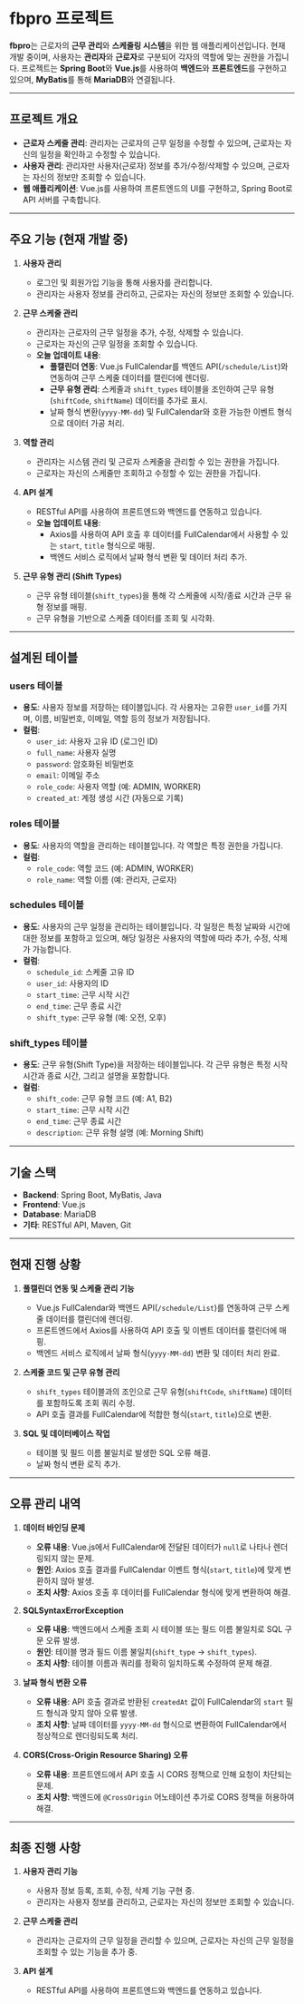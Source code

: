 # fbpro 프로젝트

**fbpro**는 근로자의 **근무 관리**와 **스케줄링 시스템**을 위한 웹 애플리케이션입니다. 현재 개발 중이며, 사용자는 **관리자**와 **근로자**로 구분되어 각자의 역할에 맞는 권한을 가집니다. 프로젝트는 **Spring Boot**와 **Vue.js**를 사용하여 **백엔드**와 **프론트엔드**를 구현하고 있으며, **MyBatis**를 통해 **MariaDB**와 연결됩니다.

---

## 프로젝트 개요

- **근로자 스케줄 관리**: 관리자는 근로자의 근무 일정을 수정할 수 있으며, 근로자는 자신의 일정을 확인하고 수정할 수 있습니다.
- **사용자 관리**: 관리자만 사용자(근로자) 정보를 추가/수정/삭제할 수 있으며, 근로자는 자신의 정보만 조회할 수 있습니다.
- **웹 애플리케이션**: Vue.js를 사용하여 프론트엔드의 UI를 구현하고, Spring Boot로 API 서버를 구축합니다.

---

## 주요 기능 (현재 개발 중)

1. **사용자 관리**
   - 로그인 및 회원가입 기능을 통해 사용자를 관리합니다.
   - 관리자는 사용자 정보를 관리하고, 근로자는 자신의 정보만 조회할 수 있습니다.

2. **근무 스케줄 관리**
   - 관리자는 근로자의 근무 일정을 추가, 수정, 삭제할 수 있습니다.
   - 근로자는 자신의 근무 일정을 조회할 수 있습니다.
   - **오늘 업데이트 내용**:
     - **풀캘린더 연동**: Vue.js FullCalendar를 백엔드 API(`/schedule/List`)와 연동하여 근무 스케줄 데이터를 캘린더에 렌더링.
     - **근무 유형 관리**: 스케줄과 `shift_types` 테이블을 조인하여 근무 유형(`shiftCode`, `shiftName`) 데이터를 추가로 표시.
     - 날짜 형식 변환(`yyyy-MM-dd`) 및 FullCalendar와 호환 가능한 이벤트 형식으로 데이터 가공 처리.

3. **역할 관리**
   - 관리자는 시스템 관리 및 근로자 스케줄을 관리할 수 있는 권한을 가집니다.
   - 근로자는 자신의 스케줄만 조회하고 수정할 수 있는 권한을 가집니다.

4. **API 설계**
   - RESTful API를 사용하여 프론트엔드와 백엔드를 연동하고 있습니다.
   - **오늘 업데이트 내용**:
     - Axios를 사용하여 API 호출 후 데이터를 FullCalendar에서 사용할 수 있는 `start`, `title` 형식으로 매핑.
     - 백엔드 서비스 로직에서 날짜 형식 변환 및 데이터 처리 추가.

5. **근무 유형 관리 (Shift Types)**
   - 근무 유형 테이블(`shift_types`)을 통해 각 스케줄에 시작/종료 시간과 근무 유형 정보를 매핑.
   - 근무 유형을 기반으로 스케줄 데이터를 조회 및 시각화.



---

## 설계된 테이블

### users 테이블
- **용도**: 사용자 정보를 저장하는 테이블입니다. 각 사용자는 고유한 `user_id`를 가지며, 이름, 비밀번호, 이메일, 역할 등의 정보가 저장됩니다.
- **컬럼**:
  - `user_id`: 사용자 고유 ID (로그인 ID)
  - `full_name`: 사용자 실명
  - `password`: 암호화된 비밀번호
  - `email`: 이메일 주소
  - `role_code`: 사용자 역할 (예: ADMIN, WORKER)
  - `created_at`: 계정 생성 시간 (자동으로 기록)

### roles 테이블
- **용도**: 사용자의 역할을 관리하는 테이블입니다. 각 역할은 특정 권한을 가집니다.
- **컬럼**:
  - `role_code`: 역할 코드 (예: ADMIN, WORKER)
  - `role_name`: 역할 이름 (예: 관리자, 근로자)

### schedules 테이블
- **용도**: 사용자의 근무 일정을 관리하는 테이블입니다. 각 일정은 특정 날짜와 시간에 대한 정보를 포함하고 있으며, 해당 일정은 사용자의 역할에 따라 추가, 수정, 삭제가 가능합니다.
- **컬럼**:
  - `schedule_id`: 스케줄 고유 ID
  - `user_id`: 사용자의 ID 
  - `start_time`: 근무 시작 시간
  - `end_time`: 근무 종료 시간
  - `shift_type`: 근무 유형 (예: 오전, 오후)

### shift_types 테이블
- **용도**: 근무 유형(Shift Type)을 저장하는 테이블입니다. 각 근무 유형은 특정 시작 시간과 종료 시간, 그리고 설명을 포함합니다.
- **컬럼**:
  - `shift_code`: 근무 유형 코드 (예: A1, B2)
  - `start_time`: 근무 시작 시간
  - `end_time`: 근무 종료 시간
  - `description`: 근무 유형 설명 (예: Morning Shift)

---

## 기술 스택

- **Backend**: Spring Boot, MyBatis, Java
- **Frontend**: Vue.js
- **Database**: MariaDB
- **기타**: RESTful API, Maven, Git

---

## 현재 진행 상황

1. **풀캘린더 연동 및 스케줄 관리 기능**
   - Vue.js FullCalendar와 백엔드 API(`/schedule/List`)를 연동하여 근무 스케줄 데이터를 캘린더에 렌더링.
   - 프론트엔드에서 Axios를 사용하여 API 호출 및 이벤트 데이터를 캘린더에 매핑.
   - 백엔드 서비스 로직에서 날짜 형식(`yyyy-MM-dd`) 변환 및 데이터 처리 완료.

2. **스케줄 코드 및 근무 유형 관리**
   - `shift_types` 테이블과의 조인으로 근무 유형(`shiftCode`, `shiftName`) 데이터를 포함하도록 조회 쿼리 수정.
   - API 호출 결과를 FullCalendar에 적합한 형식(`start`, `title`)으로 변환.

3. **SQL 및 데이터베이스 작업**
   - 테이블 및 필드 이름 불일치로 발생한 SQL 오류 해결.
   - 날짜 형식 변환 로직 추가.

---

## 오류 관리 내역

1. **데이터 바인딩 문제**
   - **오류 내용**: Vue.js에서 FullCalendar에 전달된 데이터가 `null`로 나타나 렌더링되지 않는 문제.
   - **원인**: Axios 호출 결과를 FullCalendar 이벤트 형식(`start`, `title`)에 맞게 변환하지 않아 발생.
   - **조치 사항**: Axios 호출 후 데이터를 FullCalendar 형식에 맞게 변환하여 해결.

2. **SQLSyntaxErrorException**
   - **오류 내용**: 백엔드에서 스케줄 조회 시 테이블 또는 필드 이름 불일치로 SQL 구문 오류 발생.
   - **원인**: 테이블 명과 필드 이름 불일치(`shift_type` → `shift_types`).
   - **조치 사항**: 테이블 이름과 쿼리를 정확히 일치하도록 수정하여 문제 해결.

3. **날짜 형식 변환 오류**
   - **오류 내용**: API 호출 결과로 반환된 `createdAt` 값이 FullCalendar의 `start` 필드 형식과 맞지 않아 오류 발생.
   - **조치 사항**: 날짜 데이터를 `yyyy-MM-dd` 형식으로 변환하여 FullCalendar에서 정상적으로 렌더링되도록 처리.

4. **CORS(Cross-Origin Resource Sharing) 오류**
   - **오류 내용**: 프론트엔드에서 API 호출 시 CORS 정책으로 인해 요청이 차단되는 문제.
   - **조치 사항**: 백엔드에 `@CrossOrigin` 어노테이션 추가로 CORS 정책을 허용하여 해결.

---

## 최종 진행 사항

1. **사용자 관리 기능**
   - 사용자 정보 등록, 조회, 수정, 삭제 기능 구현 중.
   - 관리자는 사용자 정보를 관리하고, 근로자는 자신의 정보만 조회할 수 있습니다.
   
2. **근무 스케줄 관리**
   - 관리자는 근로자의 근무 일정을 관리할 수 있으며, 근로자는 자신의 근무 일정을 조회할 수 있는 기능을 추가 중.

3. **API 설계**
   - RESTful API를 사용하여 프론트엔드와 백엔드를 연동하고 있습니다.
